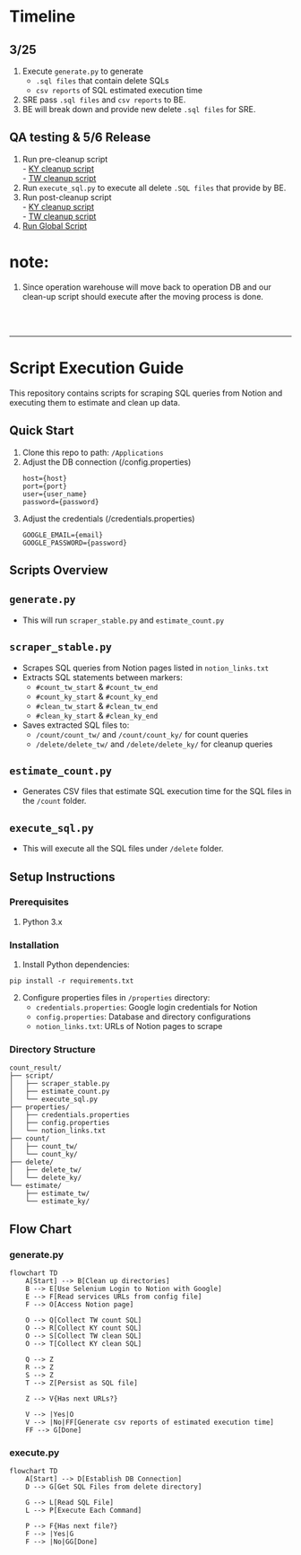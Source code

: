 # Timeline
## 3/25
  1. Execute `generate.py` to generate
     - `.sql files` that contain delete SQLs
     - `csv reports` of SQL estimated execution time
  2. SRE pass `.sql files` and `csv reports` to BE. 
  3. BE will break down and provide new delete `.sql files` for SRE.

## QA testing & 5/6 Release
  1. Run pre-cleanup script <br/>
    - [KY cleanup script](https://www.notion.so/xrexuiux/Services-19941348cec580868b98c0c72030b9dc?pvs=4#1ba41348cec58052bcfcdb13be27e92c) <br/>
    - [TW cleanup script](https://www.notion.so/xrexuiux/Services-19941348cec580868b98c0c72030b9dc?pvs=4#19d41348cec5802d9ad2ed4ccd34b1ae)
  2. Run `execute_sql.py` to execute all delete `.SQL files` that provide by BE.
  3. Run post-cleanup script <br/>
    - [KY cleanup script](https://www.notion.so/xrexuiux/Services-19941348cec580868b98c0c72030b9dc?pvs=4#1c041348cec580f284d1dc6152f1664c) <br/>
    - [TW cleanup script](https://www.notion.so/xrexuiux/Services-19941348cec580868b98c0c72030b9dc?pvs=4#1b241348cec580eda440e228ed5cf586)
  4. [Run Global Script](https://www.notion.so/xrexuiux/Services-19941348cec580868b98c0c72030b9dc?pvs=4#1af41348cec5800b937fe00151b10f74)

# note:
1. Since operation warehouse will move back to operation DB and our clean-up script should execute after the moving process is done.

<br>
<br>

---
# Script Execution Guide

This repository contains scripts for scraping SQL queries from Notion and executing them to estimate and clean up data.

## Quick Start
1. Clone this repo to path: `/Applications`
2. Adjust the DB connection (/config.properties)
   ```
   host={host}
   port={port}
   user={user_name}
   password={password}
   ```
3. Adjust the credentials (/credentials.properties)
   ```
   GOOGLE_EMAIL={email}
   GOOGLE_PASSWORD={password}
   ```

## Scripts Overview

## `generate.py`
- This will run `scraper_stable.py` and  `estimate_count.py`

## `scraper_stable.py`
- Scrapes SQL queries from Notion pages listed in `notion_links.txt`
- Extracts SQL statements between markers:
  - `#count_tw_start` & `#count_tw_end`
  - `#count_ky_start` & `#count_ky_end`
  - `#clean_tw_start` & `#clean_tw_end`
  - `#clean_ky_start` & `#clean_ky_end`
- Saves extracted SQL files to:
  - `/count/count_tw/` and `/count/count_ky/` for count queries
  - `/delete/delete_tw/` and `/delete/delete_ky/` for cleanup queries

## `estimate_count.py`
  - Generates CSV files that estimate SQL execution time for the SQL files in the `/count` folder.

## `execute_sql.py`
  - This will execute all the SQL files under `/delete` folder.

## Setup Instructions

### Prerequisites
1. Python 3.x

### Installation

1. Install Python dependencies:
```
pip install -r requirements.txt
```

2. Configure properties files in `/properties` directory:
   - `credentials.properties`: Google login credentials for Notion
   - `config.properties`: Database and directory configurations
   - `notion_links.txt`: URLs of Notion pages to scrape

### Directory Structure
```
count_result/
├── script/
│   ├── scraper_stable.py
│   ├── estimate_count.py
│   └── execute_sql.py
├── properties/
│   ├── credentials.properties
│   ├── config.properties
│   └── notion_links.txt
├── count/
│   ├── count_tw/
│   └── count_ky/
├── delete/
│   ├── delete_tw/
│   └── delete_ky/
└── estimate/
    ├── estimate_tw/
    └── estimate_ky/
```


## Flow Chart
### generate.py
```mermaid
flowchart TD
    A[Start] --> B[Clean up directories]
    B --> E[Use Selenium Login to Notion with Google]
    E --> F[Read services URLs from config file]
    F --> O[Access Notion page]
    
    O --> Q[Collect TW count SQL]
    O --> R[Collect KY count SQL]
    O --> S[Collect TW clean SQL]
    O --> T[Collect KY clean SQL]
    
    Q --> Z
    R --> Z
    S --> Z
    T --> Z[Persist as SQL file]
    
    Z --> V{Has next URLs?}
    
    V --> |Yes|O
    V --> |No|FF[Generate csv reports of estimated execution time]
    FF --> G[Done]
```

### execute.py
```mermaid
flowchart TD
    A[Start] --> D[Establish DB Connection]
    D --> G[Get SQL Files from delete directory]
    
    G --> L[Read SQL File]
    L --> P[Execute Each Command]
    
    P --> F{Has next file?}
    F --> |Yes|G
    F --> |No|GG[Done]
```
